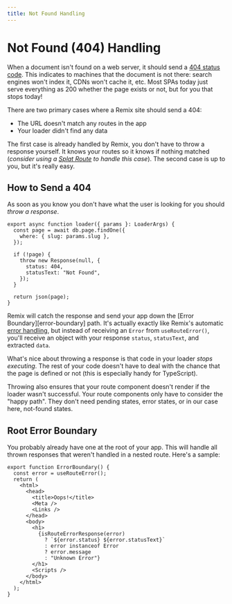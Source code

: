 ```yaml
---
title: Not Found Handling
---
```


# Not Found (404) Handling

When a document isn't found on a web server, it should send a [404 status code][404-status-code]. This indicates to machines that the document is not there: search engines won't index it, CDNs won't cache it, etc. Most SPAs today just serve everything as 200 whether the page exists or not, but for you that stops today!

There are two primary cases where a Remix site should send a 404:

- The URL doesn't match any routes in the app
- Your loader didn't find any data

The first case is already handled by Remix, you don't have to throw a response yourself. It knows your routes so it knows if nothing matched (_consider using a [Splat Route][splat-route] to handle this case_). The second case is up to you, but it's really easy.

## How to Send a 404

As soon as you know you don't have what the user is looking for you should _throw a response_.

```tsx filename=routes/page/$slug.js
export async function loader({ params }: LoaderArgs) {
  const page = await db.page.findOne({
    where: { slug: params.slug },
  });

  if (!page) {
    throw new Response(null, {
      status: 404,
      statusText: "Not Found",
    });
  }

  return json(page);
}
```

Remix will catch the response and send your app down the [Error Boundary][error-boundary] path. It's actually exactly like Remix's automatic [error handling][errors], but instead of receiving an `Error` from `useRouteError()`, you'll receive an object with your response `status`, `statusText`, and extracted `data`.

What's nice about throwing a response is that code in your loader _stops executing_. The rest of your code doesn't have to deal with the chance that the page is defined or not (this is especially handy for TypeScript).

Throwing also ensures that your route component doesn't render if the loader wasn't successful. Your route components only have to consider the "happy path". They don't need pending states, error states, or in our case here, not-found states.

## Root Error Boundary

You probably already have one at the root of your app. This will handle all thrown responses that weren't handled in a nested route. Here's a sample:

```tsx
export function ErrorBoundary() {
  const error = useRouteError();
  return (
    <html>
      <head>
        <title>Oops!</title>
        <Meta />
        <Links />
      </head>
      <body>
        <h1>
          {isRouteErrorResponse(error)
            ? `${error.status} ${error.statusText}`
            : error instanceof Error
            ? error.message
            : "Unknown Error"}
        </h1>
        <Scripts />
      </body>
    </html>
  );
}
```

[errors]: ./errors
[404-status-code]: https://developer.mozilla.org/en-US/docs/Web/HTTP/Status/404
[splat-route]: ./routing#splats

